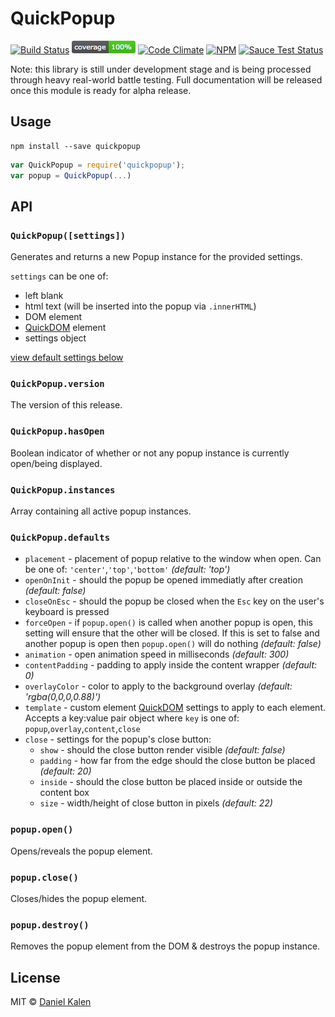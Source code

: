 # QuickPopup
[![Build Status](https://travis-ci.org/danielkalen/quickpopup.svg?branch=master)](https://travis-ci.org/danielkalen/quickpopup)
[![Coverage](.config/badges/coverage.png?raw=true)](https://github.com/danielkalen/quickpopup)
[![Code Climate](https://codeclimate.com/github/danielkalen/quickpopup/badges/gpa.svg)](https://codeclimate.com/github/danielkalen/quickpopup)
[![NPM](https://img.shields.io/npm/v/quickpopup.svg)](https://npmjs.com/package/quickpopup)
[![Sauce Test Status](https://saucelabs.com/browser-matrix/quickpopup.svg)](https://saucelabs.com/u/quickpopup)

Note: this library is still under development stage and is being processed through heavy real-world battle testing. Full documentation will be released once this module is ready for alpha release.

## Usage
```
npm install --save quickpopup
```

```javascript
var QuickPopup = require('quickpopup');
var popup = QuickPopup(...)
```


## API
### `QuickPopup([settings])`
Generates and returns a new Popup instance for the provided settings.

`settings` can be one of:
  - left blank
  - html text (will be inserted into the popup via `.innerHTML`)
  - DOM element
  - [QuickDOM](https://github.com/danielkalen/quickdom) element
  - settings object

[view default settings below](#quickpopupdefaults)

### `QuickPopup.version`
The version of this release.

### `QuickPopup.hasOpen`
Boolean indicator of whether or not any popup instance is currently open/being displayed.

### `QuickPopup.instances`
Array containing all active popup instances.

### `QuickPopup.defaults`
  - `placement` - placement of popup relative to the window when open. Can be one of: `'center'`,`'top'`,`'bottom'` *(default: 'top')*
  - `openOnInit` - should the popup be opened immediatly after creation *(default: false)*
  - `closeOnEsc` - should the popup be closed when the `Esc` key on the user's keyboard is pressed
  - `forceOpen` - if `popup.open()` is called when another popup is open, this setting will ensure that the other will be closed. If this is set to false and another popup is open then `popup.open()` will do nothing *(default: false)*
  - `animation` - open animation speed in milliseconds *(default: 300)*
  - `contentPadding` - padding to apply inside the content wrapper *(default: 0)*
  - `overlayColor` - color to apply to the background overlay *(default: 'rgba(0,0,0,0.88)')*
  - `template` - custom element [QuickDOM](https://github.com/danielkalen/quickdom) settings to apply to each element. Accepts a key:value pair object where `key` is one of: `popup`,`overlay`,`content`,`close`
  - `close` - settings for the popup's close button:
    - `show` - should the close button render visible *(default: false)*
    - `padding` - how far from the edge should the close button be placed *(default: 20)*
    - `inside` - should the close button be placed inside or outside the content box
    - `size` - width/height of close button in pixels *(default: 22)*


### `popup.open()`
Opens/reveals the popup element.

### `popup.close()`
Closes/hides the popup element.

### `popup.destroy()`
Removes the popup element from the DOM & destroys the popup instance.


## License
MIT © [Daniel Kalen](https://github.com/danielkalen)